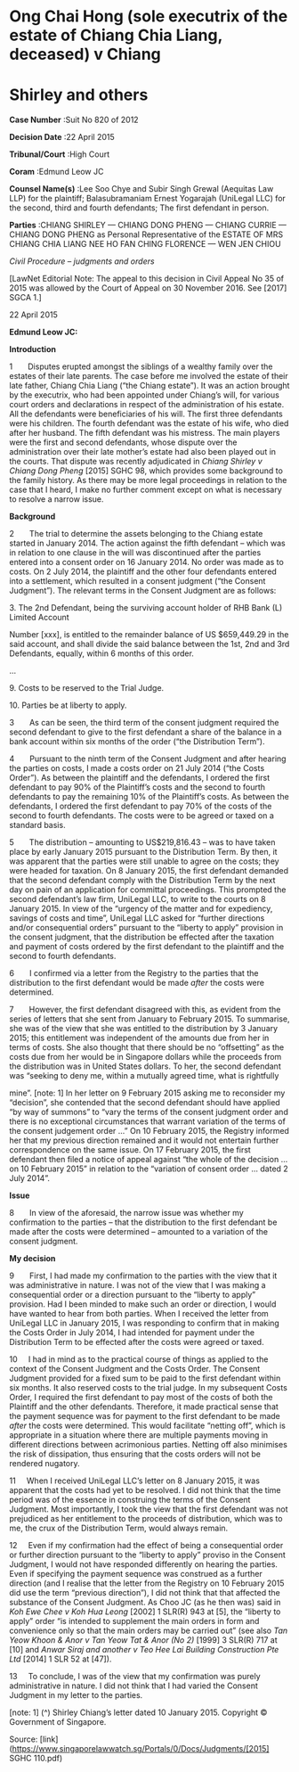 # Ong Chai Hong (sole executrix of the estate of Chiang Chia Liang, deceased) v Chiang 

# Shirley and others 



**Case Number** :Suit No 820 of 2012 

**Decision Date** :22 April 2015 

**Tribunal/Court** :High Court 

**Coram** :Edmund Leow JC 

**Counsel Name(s)** :Lee Soo Chye and Subir Singh Grewal (Aequitas Law LLP) for the plaintiff; Balasubramaniam Ernest Yogarajah (UniLegal LLC) for the second, third and fourth defendants; The first defendant in person. 

**Parties** :CHIANG SHIRLEY — CHIANG DONG PHENG — CHIANG CURRIE — CHIANG DONG PHENG as Personal Representative of the ESTATE OF MRS CHIANG CHIA LIANG NEE HO FAN CHING FLORENCE — WEN JEN CHIOU 

_Civil Procedure_ – _judgments and orders_ 

[LawNet Editorial Note: The appeal to this decision in Civil Appeal No 35 of 2015 was allowed by the Court of Appeal on 30 November 2016. See <span class="citation">[2017] SGCA 1</span>.] 

22 April 2015 

**Edmund Leow JC:** 

**Introduction** 

1       Disputes erupted amongst the siblings of a wealthy family over the estates of their late parents. The case before me involved the estate of their late father, Chiang Chia Liang (“the Chiang estate”). It was an action brought by the executrix, who had been appointed under Chiang’s will, for various court orders and declarations in respect of the administration of his estate. All the defendants were beneficiaries of his will. The first three defendants were his children. The fourth defendant was the estate of his wife, who died after her husband. The fifth defendant was his mistress. The main players were the first and second defendants, whose dispute over the administration over their late mother’s estate had also been played out in the courts. That dispute was recently adjudicated in _Chiang Shirley v Chiang Dong Pheng_ <span class="citation">[2015] SGHC 98</span>, which provides some background to the family history. As there may be more legal proceedings in relation to the case that I heard, I make no further comment except on what is necessary to resolve a narrow issue. 

**Background** 

2       The trial to determine the assets belonging to the Chiang estate started in January 2014. The action against the fifth defendant – which was in relation to one clause in the will was discontinued after the parties entered into a consent order on 16 January 2014. No order was made as to costs. On 2 July 2014, the plaintiff and the other four defendants entered into a settlement, which resulted in a consent judgment (“the Consent Judgment”). The relevant terms in the Consent Judgment are as follows: 

3\. The 2nd Defendant, being the surviving account holder of RHB Bank (L) Limited Account 


 Number [xxx], is entitled to the remainder balance of US $659,449.29 in the said account, and shall divide the said balance between the 1st, 2nd and 3rd Defendants, equally, within 6 months of this order. 

 ... 

9\. Costs to be reserved to the Trial Judge. 

10\. Parties be at liberty to apply. 

3       As can be seen, the third term of the consent judgment required the second defendant to give to the first defendant a share of the balance in a bank account within six months of the order (“the Distribution Term”). 

4       Pursuant to the ninth term of the Consent Judgment and after hearing the parties on costs, I made a costs order on 21 July 2014 (“the Costs Order”). As between the plaintiff and the defendants, I ordered the first defendant to pay 90% of the Plaintiff’s costs and the second to fourth defendants to pay the remaining 10% of the Plaintiff’s costs. As between the defendants, I ordered the first defendant to pay 70% of the costs of the second to fourth defendants. The costs were to be agreed or taxed on a standard basis. 

5       The distribution – amounting to US$219,816.43 – was to have taken place by early January 2015 pursuant to the Distribution Term. By then, it was apparent that the parties were still unable to agree on the costs; they were headed for taxation. On 8 January 2015, the first defendant demanded that the second defendant comply with the Distribution Term by the next day on pain of an application for committal proceedings. This prompted the second defendant’s law firm, UniLegal LLC, to write to the courts on 8 January 2015. In view of the “urgency of the matter and for expediency, savings of costs and time”, UniLegal LLC asked for “further directions and/or consequential orders” pursuant to the “liberty to apply” provision in the consent judgment, that the distribution be effected after the taxation and payment of costs ordered by the first defendant to the plaintiff and the second to fourth defendants. 

6       I confirmed via a letter from the Registry to the parties that the distribution to the first defendant would be made _after_ the costs were determined. 

7       However, the first defendant disagreed with this, as evident from the series of letters that she sent from January to February 2015. To summarise, she was of the view that she was entitled to the distribution by 3 January 2015; this entitlement was independent of the amounts due from her in terms of costs. She also thought that there should be no “offsetting” as the costs due from her would be in Singapore dollars while the proceeds from the distribution was in United States dollars. To her, the second defendant was “seeking to deny me, within a mutually agreed time, what is rightfully 

mine”. [note: 1] In her letter on 9 February 2015 asking me to reconsider my “decision”, she contended that the second defendant should have applied “by way of summons” to “vary the terms of the consent judgment order and there is no exceptional circumstances that warrant variation of the terms of the consent judgement order ...” On 10 February 2015, the Registry informed her that my previous direction remained and it would not entertain further correspondence on the same issue. On 17 February 2015, the first defendant then filed a notice of appeal against “the whole of the decision ... on 10 February 2015” in relation to the “variation of consent order ... dated 2 July 2014”. 

**Issue** 


8       In view of the aforesaid, the narrow issue was whether my confirmation to the parties – that the distribution to the first defendant be made after the costs were determined – amounted to a variation of the consent judgment. 

**My decision** 

9       First, I had made my confirmation to the parties with the view that it was administrative in nature. I was not of the view that I was making a consequential order or a direction pursuant to the “liberty to apply” provision. Had I been minded to make such an order or direction, I would have wanted to hear from both parties. When I received the letter from UniLegal LLC in January 2015, I was responding to confirm that in making the Costs Order in July 2014, I had intended for payment under the Distribution Term to be effected after the costs were agreed or taxed. 

10     I had in mind as to the practical course of things as applied to the context of the Consent Judgment and the Costs Order. The Consent Judgment provided for a fixed sum to be paid to the first defendant within six months. It also reserved costs to the trial judge. In my subsequent Costs Order, I required the first defendant to pay most of the costs of both the Plaintiff and the other defendants. Therefore, it made practical sense that the payment sequence was for payment to the first defendant to be made _after_ the costs were determined. This would facilitate “netting off”, which is appropriate in a situation where there are multiple payments moving in different directions between acrimonious parties. Netting off also minimises the risk of dissipation, thus ensuring that the costs orders will not be rendered nugatory. 

11     When I received UniLegal LLC’s letter on 8 January 2015, it was apparent that the costs had yet to be resolved. I did not think that the time period was of the essence in construing the terms of the Consent Judgment. Most importantly, I took the view that the first defendant was not prejudiced as her entitlement to the proceeds of distribution, which was to me, the crux of the Distribution Term, would always remain. 

12     Even if my confirmation had the effect of being a consequential order or further direction pursuant to the “liberty to apply” proviso in the Consent Judgment, I would not have responded differently on hearing the parties. Even if specifying the payment sequence was construed as a further direction (and I realise that the letter from the Registry on 10 February 2015 did use the term “previous direction”), I did not think that that affected the substance of the Consent Judgment. As Choo JC (as he then was) said in _Koh Ewe Chee v Koh Hua Leong_ <span class="citation">[2002] 1 SLR(R) 943</span> at [5], the “liberty to apply” order “is intended to supplement the main orders in form and convenience only so that the main orders may be carried out” (see also _Tan Yeow Khoon & Anor v Tan Yeow Tat & Anor (No 2)_ <span class="citation">[1999] 3 SLR(R) 717</span> at [10] and _Anwar Siraj and another v Teo Hee Lai Building Construction Pte Ltd_ <span class="citation">[2014] 1 SLR 52</span> at [47]). 

13     To conclude, I was of the view that my confirmation was purely administrative in nature. I did not think that I had varied the Consent Judgment in my letter to the parties. 

[note: 1] (^) Shirley Chiang’s letter dated 10 January 2015. Copyright © Government of Singapore. 


Source: [link](https://www.singaporelawwatch.sg/Portals/0/Docs/Judgments/[2015] SGHC 110.pdf)
